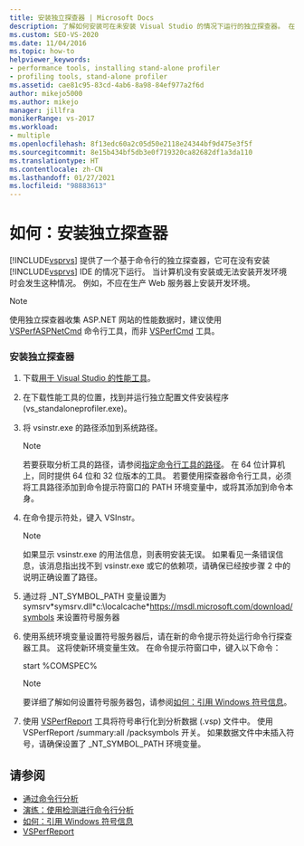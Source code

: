 ```yaml
---
title: 安装独立探查器 | Microsoft Docs
description: 了解如何安装可在未安装 Visual Studio 的情况下运行的独立探查器。 在某些情况下，不应安装 Visual Studio。
ms.custom: SEO-VS-2020
ms.date: 11/04/2016
ms.topic: how-to
helpviewer_keywords:
- performance tools, installing stand-alone profiler
- profiling tools, stand-alone profiler
ms.assetid: cae81c95-83cd-4ab6-8a98-84ef977a2f6d
author: mikejo5000
ms.author: mikejo
manager: jillfra
monikerRange: vs-2017
ms.workload:
- multiple
ms.openlocfilehash: 8f13edc60a2c05d50e2118e24344bf9d475e3f5f
ms.sourcegitcommit: 8e15b434bf5db3e0f719320ca82682df1a3da110
ms.translationtype: HT
ms.contentlocale: zh-CN
ms.lasthandoff: 01/27/2021
ms.locfileid: "98883613"
---
```

# <a name="how-to-install-the-stand-alone-profiler"></a>如何：安装独立探查器
[!INCLUDE[vsprvs](../code-quality/includes/vsprvs_md.md)] 提供了一个基于命令行的独立探查器，它可在没有安装 [!INCLUDE[vsprvs](../code-quality/includes/vsprvs_md.md)] IDE 的情况下运行。 当计算机没有安装或无法安装开发环境时会发生这种情况。 例如，不应在生产 Web 服务器上安装开发环境。

> [!NOTE]
> 使用独立探查器收集 ASP.NET 网站的性能数据时，建议使用 [VSPerfASPNetCmd](../profiling/vsperfaspnetcmd.md) 命令行工具，而非 [VSPerfCmd](../profiling/vsperfcmd.md) 工具。

### <a name="to-install-the-stand-alone-profiler"></a>安装独立探查器

1. 下载[用于 Visual Studio 的性能工具](https://visualstudio.microsoft.com/downloads/?q=performance+tools#performance-tools-for-visual-studio)。

1. 在下载性能工具的位置，找到并运行独立配置文件安装程序(vs_standaloneprofiler.exe)。

2. 将 vsinstr.exe 的路径添加到系统路径。

   > [!NOTE]
   > 若要获取分析工具的路径，请参阅[指定命令行工具的路径](../profiling/specifying-the-path-to-profiling-tools-command-line-tools.md)。 在 64 位计算机上，同时提供 64 位和 32 位版本的工具。 若要使用探查器命令行工具，必须将工具路径添加到命令提示符窗口的 PATH 环境变量中，或将其添加到命令本身。

3. 在命令提示符处，键入 VSInstr。

   > [!NOTE]
   > 如果显示 vsinstr.exe 的用法信息，则表明安装无误。 如果看见一条错误信息，该消息指出找不到 vsinstr.exe 或它的依赖项，请确保已经按步骤 2 中的说明正确设置了路径。

4. 通过将 _NT_SYMBOL_PATH 变量设置为 symsrv\*symsrv.dll\*c:\localcache\*https://msdl.microsoft.com/download/symbols 来设置符号服务器 

5. 使用系统环境变量设置符号服务器后，请在新的命令提示符处运行命令行探查器工具。 这将使新环境变量生效。 在命令提示符窗口中，键入以下命令：

    start %COMSPEC%

   > [!NOTE]
   > 要详细了解如何设置符号服务器包，请参阅[如何：引用 Windows 符号信息](../profiling/how-to-reference-windows-symbol-information.md)。

6. 使用 [VSPerfReport](../profiling/vsperfreport.md) 工具将符号串行化到分析数据 (.vsp) 文件中。 使用 VSPerfReport /summary:all /packsymbols 开关。 如果数据文件中未插入符号，请确保设置了 _NT_SYMBOL_PATH 环境变量。

## <a name="see-also"></a>请参阅
- [通过命令行分析](../profiling/using-the-profiling-tools-from-the-command-line.md)
- [演练：使用检测进行命令行分析](command-line-profiling-of-stand-alone-applications.md)
- [如何：引用 Windows 符号信息](../profiling/how-to-reference-windows-symbol-information.md)
- [VSPerfReport](../profiling/vsperfreport.md)
